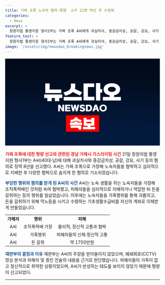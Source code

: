 ```yaml
---
title: 가짜 조폭 노숙자 협박·폭행  소주 22병 먹인 후 수영해
categories:
  - News
excerpt: >
  창원지법 통영지원 형사1부는 가짜 조폭 A씨에게 과실치사, 중감금치상, 공갈, 강요, 사기 등 혐의로 징역 8년을 선고했다. A씨는 노숙자들을 괴롭히고 돈을 갈취한 사실이 밝혀졌다. 수영 강요로 인해 한 명이 사망하고 다른 피해자가 구조되었으며, A씨의 행위는 CCTV 영상과 증인 진술로 입증됐다. 피해자들의 정신적·신체적 고통을 고려하여 엄중한 판단을 내렸다. A씨는 책임을 회피하며 반성하지 않았고, 피해자들에 대한 회복 조치를 취하지 않았다.
feature_text: >
  창원지법 통영지원 형사1부는 가짜 조폭 A씨에게 과실치사, 중감금치상, 공갈, 강요, 사기 등 혐의로 징역 8년을 선고했다. A씨는 노숙자들을 괴롭히고 돈을 갈취한 사실이 밝혀졌다. 수영 강요로 인해 한 명이 사망하고 다른 피해자가 구조되었으며, A씨의 행위는 CCTV 영상과 증인 진술로 입증됐다. 피해자들의 정신적·신체적 고통을 고려하여 엄중한 판단을 내렸다. A씨는 책임을 회피하며 반성하지 않았고, 피해자들에 대한 회복 조치를 취하지 않았다.
image: '/assets/img/newsdao_breakingnews.jpg'
---
```


<p><img src="/assets/img/newsdao_breakingnews.jpg" alt="firstkoreanews 속보" /></p>

<p><b><span style="color: #ee2323;">가짜 조폭에 대한 형량 선고와 관련된 경남 거제시 가스라이팅 사건</span></b>
21일 창원지법 통영지원 형사1부는 A씨(40대·남)에 대해 과실치사와 중감금치상, 공갈, 강요, 사기 등의 혐의로 징역 8년을 선고했다. A씨는 가짜 조폭으로 가장해 노숙자들을 협박하고 심리적으로 지배한 후 다양한 협박으로 숨지게 한 혐의로 기소되었습니다.</p>

<p data-ke-size="size16"></p>

<p><b><span style="color: #1a5490;">부당한 행위와 혐의를 받게 된 A씨의 사건</span></b>
A씨는 노숙 생활을 하는 노숙자들을 가장해 조직폭력배인 것처럼 속여 협박했고, 피해자들을 심리적으로 지배하거나 억압한 뒤 돈을 갈취하는 등의 행위를 일삼았습니다. 이후에는 노숙자들을 가혹행위를 통해 괴롭히고, 돈을 갈취하기 위해 막노동을 시키고 수령하는 기초생활수급비를 자신의 계좌로 이체받게 만들었습니다.</p>

<table>
  <tr>
    <td style="text-align: center; height: 17px;"><b>가해자</b></td>
    <td style="text-align: center; height: 17px;"><b>행위</b></td>
    <td style="text-align: center; height: 17px;"><b>피해</b></td>
  </tr>
  <tr>
    <td style="text-align: center; height: 17px;">A씨</td>
    <td style="text-align: center; height: 17px;">조직폭력배 가장</td>
    <td style="text-align: center; height: 17px;">물리적, 정신적 고통과 협박</td>
  </tr>
  <tr>
    <td style="text-align: center; height: 17px;">A씨</td>
    <td style="text-align: center; height: 17px;">가혹행위</td>
    <td style="text-align: center; height: 17px;">피해자들의 신체·정신적 고통</td>
  </tr>
  <tr>
    <td style="text-align: center; height: 17px;">A씨</td>
    <td style="text-align: center; height: 17px;">돈 갈취</td>
    <td style="text-align: center; height: 17px;">약 1700만원</td>
  </tr>
</table>

<p data-ke-size="size16"></p>

<p><b><span style="color: #1a5490;">재판부의 결정과 이유</span></b>
재판부는 A씨의 주장을 받아들이지 않았으며, 폐쇄회로(CCTV) 영상 분석과 피해자 및 증인 진술의 내용을 근거로 판단했습니다. 피해자들이 가족이 없고 정신적으로 취약한 상황이었으며, A씨가 반성하는 태도를 보이지 않았기 때문에 형량이 선고되었다.</p>

<hr>

<p data-ke-size="size16">&nbsp;</p>

